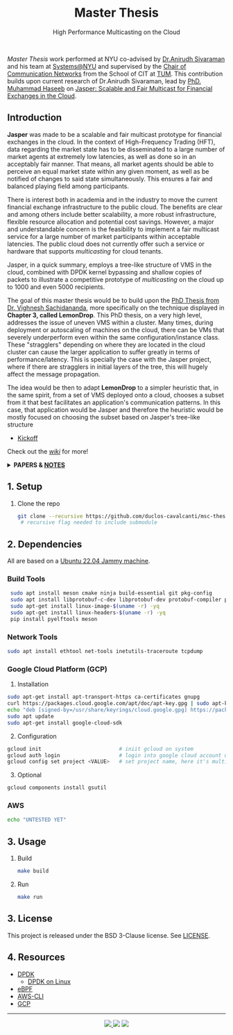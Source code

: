 <h1 align="center">Master Thesis</h1>
<p align="center">
   High Performance Multicasting on the Cloud
</p>
<br>

<!-- __Abstract:__ _Not defined yet._ -->

_Master Thesis_ work performed at NYU co-advised by [Dr.Anirudh Sivaraman](https://anirudhsk.github.io/) and his team at [Systems@NYU](https://news.cs.nyu.edu/) 
and supervised by the [Chair of Communication Networks](https://www.ce.cit.tum.de/en/lkn/home/) from the School of CIT at [TUM](https://www.cit.tum.de/en/cit/home/). 
This contribution builds upon current research of Dr.Anirudh Sivaraman, lead by [PhD. Muhammad Haseeb](https://haseeblums.github.io/) on
[Jasper: Scalable and Fair Multicast for Financial Exchanges in the Cloud](https://arxiv.org/abs/2402.09527.).

## Introduction

__Jasper__ was made to be a scalable and fair multicast prototype for financial exchanges in the cloud. In the context of High-Frequency Trading (HFT), data regarding the market state has to be disseminated to a large number of market agents at extremely low latencies, as well as done so in an acceptably fair manner. That means, all market agents should be able to perceive an equal market state within any given moment, as well as be notified of changes to said state simultaneously. This ensures a fair and balanced playing field among participants.

There is interest both in academia and in the industry to move the current financial exchange infrastructure to the public cloud. The benefits are clear and among others include better scalability, a more robust infrastructure, flexible resource allocation and potential cost savings. However, a major and understandable concern is the feasibility to implement a fair multicast service for a large number of market participants within acceptable latencies. The public cloud does not currently offer such a service or hardware that supports _multicasting_ for cloud tenants.

Jasper, in a quick summary, employs a tree-like structure of VMS in the cloud, combined with DPDK kernel bypassing and shallow copies of packets to illustrate a competitive prototype of _multicasting_ on the cloud up to 1000 and even 5000 recipients.

The goal of this master thesis would be to build upon the [PhD Thesis from Dr. Vighnesh Sachidananda](https://searchworks.stanford.edu/view/14423035), more specifically on the technique displayed in __Chapter 3, called LemonDrop__. This PhD thesis, on a very high level, addresses the issue of uneven VMS within a cluster. Many times, during deployment or autoscaling of machines on the cloud, there can be VMs that severely underperform even within the same configuration/instance class. These "stragglers" depending on where they are located in the cloud cluster can cause the larger application to suffer greatly in terms of performance/latency. This is specially the case with the Jasper project, where if there are stragglers in initial layers of the tree, this will hugely affect the message propagation.

The idea would be then to adapt __LemonDrop__ to a simpler heuristic that, in the same spirit, from a set of VMS deployed onto a cloud, chooses a subset from it that best facilitates an application's communication patterns. In this case, that application would be Jasper and therefore the heuristic would be mostly focused on choosing the subset based on Jasper's tree-like structure

- [Kickoff](https://docs.google.com/presentation/d/1XlgH70a5laUlEAKua7f3ALofkX98AMYdCSO5etTrlyw/edit?usp=sharing)

Check out the [_wiki_](https://github.com/duclos-cavalcanti/master-arbeit/wiki) for more!

<details closed>
 <summary>
     <b>PAPERS & <a href="https://github.com/duclos-cavalcanti/master-arbeit/wiki/Documentation">NOTES</a></b> 
 </summary>
 <p>

 <table>
 <tr> <th>Title</th> <th>Date</th> </tr>

 <tr>
     <td>
     <a href="https://searchworks.stanford.edu/view/14423035">
     Scheduling and autoscaling methods for low latency applications
     </a>
     <td> <em>2022</em> </td> 
 </tr>

 </table> 

 </p>
</details>

## 1. Setup

1. Clone the repo
   ```bash
   git clone --recursive https://github.com/duclos-cavalcanti/msc-thesis.git
    # recursive flag needed to include submodule
   ```

## 2. Dependencies
All are based on a [Ubuntu 22.04 Jammy machine](https://releases.ubuntu.com/jammy/).

### Build Tools
   ```bash
    sudo apt install meson cmake ninja build-essential git pkg-config
    sudo apt install libprotobuf-c-dev libprotobuf-dev protobuf-compiler protobuf-codegen
    sudo apt-get install linux-image-$(uname -r) -yq
    sudo apt-get install linux-headers-$(uname -r) -yq
    pip install pyelftools meson
   ```

### Network Tools
   ```bash
   sudo apt install ethtool net-tools inetutils-traceroute tcpdump
   ```

### Google Cloud Platform (GCP)
1. Installation
```bash
sudo apt-get install apt-transport-https ca-certificates gnupg
curl https://packages.cloud.google.com/apt/doc/apt-key.gpg | sudo apt-key --keyring /usr/share/keyrings/cloud.google.gpg add -
echo "deb [signed-by=/usr/share/keyrings/cloud.google.gpg] https://packages.cloud.google.com/apt cloud-sdk main" | sudo tee /etc/apt/sources.list.d/google-cloud-sdk.list
sudo apt update
sudo apt-get install google-cloud-sdk
```

2. Configuration 
```bash 
gcloud init                         # iniit gcloud on system
gcloud auth login                   # login into google cloud account used for cloud development
gcloud config set project <VALUE>   # set project name, here it's multicast1
```

3. Optional
```bash 
gcloud components install gsutil
```

### AWS
```bash
echo "UNTESTED YET"
```

## 3. Usage

1. Build
    ```bash 
    make build
    ```

2. Run
    ```bash 
    make run
    ```

## 3. License
This project is released under the BSD 3-Clause license. See [LICENSE](LICENSE).

## 4. Resources 
- [DPDK](https://www.dpdk.org/)
    + [DPDK on Linux](http://doc.dpdk.org/guides/linux_gsg/intro.html)
- [eBPF](https://ebpf.io/)
- [AWS-CLI](https://docs.aws.amazon.com/cli/?nc2=h_ql_doc_cli)
- [GCP](https://cloud.google.com/)

---
<p align="center">
<a href="https://github.com/duclos-cavalcanti/master-arbeit/LICENSE">
  <img src="https://img.shields.io/badge/license-BSD3-yellow.svg" />
</a>
<a>
  <img src="https://img.shields.io/github/languages/code-size/duclos-cavalcanti/master-arbeit.svg" />
</a>
<a>
  <img src="https://img.shields.io/github/commit-activity/m/duclos-cavalcanti/master-arbeit.svg" />
</a>
</p>
